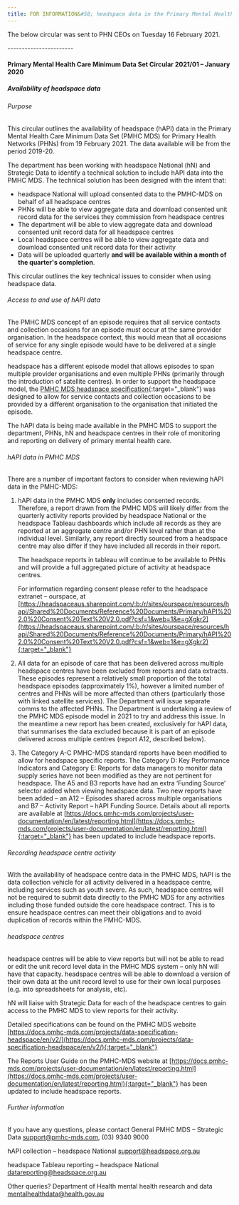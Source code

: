 ```yaml
---
title: FOR INFORMATION&#58; headspace data in the Primary Mental Health Care Minimum Data Set
---
```


The below circular was sent to PHN CEOs on Tuesday 16 February 2021.

\-\-\-\-\-\-\-\-\-\-\-\-\-\-\-\-\-\-\-\-\-\-\-

#### Primary Mental Health Care Minimum Data Set Circular 2021/01 – January 2020

##### Availability of headspace data

###### Purpose
This circular outlines the availability of headspace (hAPI) data in the Primary
Mental Health Care Minimum Data Set (PMHC MDS) for Primary Health Networks
(PHNs) from 19 February 2021. The data available will be from the period 2019-20.

The department has been working with headspace National (hN) and Strategic
Data to identify a technical solution to include hAPI data into the PMHC MDS.
The technical solution has been designed with the intent that:

* headspace National will upload consented data to the PMHC-MDS on behalf of
  all headspace centres
* PHNs will be able to view aggregate data and download consented unit record
  data for the services they commission from headspace centres
* The department will be able to view aggregate data and download consented
  unit record data for all headspace centres
* Local headspace centres will be able to view aggregate data and download
  consented unit record data for their activity
* Data will be uploaded quarterly **and will be available within a month of the
  quarter's completion**.

This circular outlines the key technical issues to consider when using
headspace data.

###### Access to and use of hAPI data

The PMHC MDS concept of an episode requires that all service contacts and
collection occasions for an episode must occur at the same provider
organisation. In the headspace context, this would mean that all occasions of
service for any single episode would have to be delivered at a single
headspace centre.

headspace has a different episode model that allows episodes to span multiple
provider organisations and even multiple PHNs (primarily through the
introduction of satellite centres). In order to support the headspace model,
the [PMHC MDS headspace specification](https://docs.pmhc-mds.com/projects/data-specification-headspace/en/v2/){:target="_blank"} was designed to allow for
service contacts and collection occasions to be provided by a different
organisation to the organisation that initiated the episode.

The hAPI data is being made available in the PMHC MDS to support the
department, PHNs, hN and headspace centres in their role of monitoring and
reporting on delivery of primary mental health care.

###### hAPI data in PMHC MDS

There are a number of important factors to consider when reviewing hAPI data in the PMHC-MDS:

1. hAPI data in the PMHC MDS **only** includes consented records. Therefore,
   a report drawn from the PMHC MDS will likely differ from the quarterly
   activity reports provided by headspace National or the headspace Tableau
   dashboards which include all records as they are reported at an aggregate
   centre and/or PHN level rather than at the individual level. Similarly,
   any report directly sourced from a headspace centre may also differ if
   they have included all records in their report.

   The headspace reports in tableau will continue to be available to PHNs and
   will provide a full aggregated picture of activity at headspace centres.

    For information regarding consent please refer to the headspace extranet
    – ourspace, at [https://headspaceaus.sharepoint.com/:b:/r/sites/ourspace/resources/hapi/Shared%20Documents/Reference%20Documents/Primary/hAPI%202.0%20Consent%20Text%20V2.0.pdf?csf=1&web=1&e=gXgkr2](https://headspaceaus.sharepoint.com/:b:/r/sites/ourspace/resources/hapi/Shared%20Documents/Reference%20Documents/Primary/hAPI%202.0%20Consent%20Text%20V2.0.pdf?csf=1&web=1&e=gXgkr2){:target="_blank"}

2. All data for an episode of care that has been delivered across multiple
   headspace centres have been excluded from reports and data extracts. These
   episodes represent a relatively small proportion of the total headspace
   episodes (approximately 1%), however a limited number of centres and PHNs
   will be more affected than others (particularly those with linked satellite
   services). The Department will issue separate comms to the affected PHNs.
   The Department is undertaking a review of the PMHC MDS episode model in
   2021 to try and address this issue. In the meantime a new report has been
   created, exclusively for hAPI data, that summarises the data excluded
   because it is part of an episode delivered across multiple centres (report
   A12, described below).

3. The Category A-C PMHC-MDS standard reports have been modified to allow for
   headspace specific reports. The Category D: Key Performance Indicators and
   Category E: Reports for data managers to monitor data supply series have
   not been modified as they are not pertinent for headspace. The A5 and B3
   reports have had an extra ‘Funding Source’ selector added when viewing
   headspace data. Two new reports have been added – an A12 – Episodes shared
   across multiple organisations and B7 – Activity Report – hAPI Funding
   Source. Details about all reports are available at [https://docs.pmhc-mds.com/projects/user-documentation/en/latest/reporting.html](https://docs.pmhc-mds.com/projects/user-documentation/en/latest/reporting.html){:target="_blank"} has
   been updated to include headspace reports.

###### Recording headspace centre activity

With the availability of headspace centre data in the PMHC MDS, hAPI is the data
collection vehicle for all activity delivered in a headspace centre,
including services such as youth severe. As such, headspace centres will not
be required to submit data directly to the PMHC MDS for any activities
including those funded outside the core headspace contract. This is to
ensure headspace centres can meet their obligations and to avoid duplication
of records within the PMHC-MDS.

###### headspace centres

headspace centres will be able to view reports but will not be able to read or
edit the unit record level data in the PMHC MDS system – only hN will have
that capacity. headspace centres will be able to download a version of their
own data at the unit record level to use for their own local purposes (e.g.
into spreadsheets for analysis, etc).

hN will liaise with Strategic Data for each of the headspace centres to gain
access to the PMHC MDS to view reports for their activity.

Detailed specifications can be found on the PMHC MDS website
[https://docs.pmhc-mds.com/projects/data-specification-headspace/en/v2/](https://docs.pmhc-mds.com/projects/data-specification-headspace/en/v2/){:target="_blank"}

The Reports User Guide on the PMHC-MDS website at
[https://docs.pmhc-mds.com/projects/user-documentation/en/latest/reporting.html](https://docs.pmhc-mds.com/projects/user-documentation/en/latest/reporting.html){:target="_blank"} has been updated to include headspace
reports.

###### Further information

If you have any questions, please contact
General PMHC MDS – Strategic Data [support@pmhc-mds.com](mailto:support@pmhc-mds.com), (03) 9340 9000

hAPI collection – headspace National [support@headspace.org.au](mailto:support@headspace.org.au)

headspace Tableau reporting – headspace National [datareporting@headspace.org.au](mailto:datareporting@headspace.org.au)

Other queries? Department of Health mental health research and data
[mentalhealthdata@health.gov.au](mailto:mentalhealthdata@health.gov.au)
